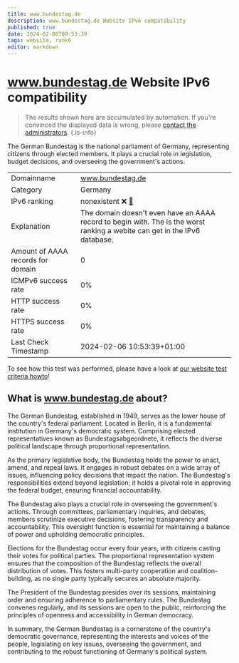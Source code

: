 ```yaml
---
title: www.bundestag.de
description: www.bundestag.de Website IPv6 compatibility
published: true
date: 2024-02-06T09:53:39
tags: website, rank6
editor: markdown
---
```


# www.bundestag.de Website IPv6 compatibility

> The results shown here are accumulated by automation. If you're convinced the displayed data is wrong, please [contact the administrators](/howto/chat). 
{.is-info}

The German Bundestag is the national parliament of Germany, representing citizens through elected members. It plays a crucial role in legislation, budget decisions, and overseeing the government's actions.


|   |   |
| - | - |
| Domainname | www.bundestag.de
| Category | Germany |
| IPv6 ranking | nonexistent :x: [🔗](/howto/ranking) |
| Explanation | The domain doesn't even have an AAAA record to begin with. The is the worst ranking a webite can get in the IPv6 database. |
| Amount of AAAA records for domain | 0 |
| ICMPv6 success rate | 0%|
| HTTP success rate | 0% |
| HTTPS success rate | 0% |
| Last Check Timestamp | 2024-02-06 10:53:39+01:00 |

To see how this test was performed, please have a look at [our website test criteria howto](/howto/testcriteria/website)!


## What is www.bundestag.de about?
The German Bundestag, established in 1949, serves as the lower house of the country's federal parliament. Located in Berlin, it is a fundamental institution in Germany's democratic system. Comprising elected representatives known as Bundestagsabgeordnete, it reflects the diverse political landscape through proportional representation.

As the primary legislative body, the Bundestag holds the power to enact, amend, and repeal laws. It engages in robust debates on a wide array of issues, influencing policy decisions that impact the nation. The Bundestag's responsibilities extend beyond legislation; it holds a pivotal role in approving the federal budget, ensuring financial accountability.

The Bundestag also plays a crucial role in overseeing the government's actions. Through committees, parliamentary inquiries, and debates, members scrutinize executive decisions, fostering transparency and accountability. This oversight function is essential for maintaining a balance of power and upholding democratic principles.

Elections for the Bundestag occur every four years, with citizens casting their votes for political parties. The proportional representation system ensures that the composition of the Bundestag reflects the overall distribution of votes. This fosters multi-party cooperation and coalition-building, as no single party typically secures an absolute majority.

The President of the Bundestag presides over its sessions, maintaining order and ensuring adherence to parliamentary rules. The Bundestag convenes regularly, and its sessions are open to the public, reinforcing the principles of openness and accessibility in German democracy.

In summary, the German Bundestag is a cornerstone of the country's democratic governance, representing the interests and voices of the people, legislating on key issues, overseeing the government, and contributing to the robust functioning of Germany's political system.


